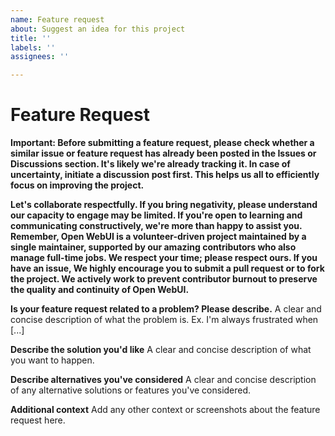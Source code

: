 ```yaml
---
name: Feature request
about: Suggest an idea for this project
title: ''
labels: ''
assignees: ''

---
```


# Feature Request

**Important: Before submitting a feature request, please check whether a similar issue or feature request has already been posted in the Issues or Discussions section. It's likely we're already tracking it. In case of uncertainty, initiate a discussion post first. This helps us all to efficiently focus on improving the project.**

**Let's collaborate respectfully. If you bring negativity, please understand our capacity to engage may be limited. If you're open to learning and communicating constructively, we're more than happy to assist you. Remember, Open WebUI is a volunteer-driven project maintained by a single maintainer, supported by our amazing contributors who also manage full-time jobs. We respect your time; please respect ours. If you have an issue, We highly encourage you to submit a pull request or to fork the project. We actively work to prevent contributor burnout to preserve the quality and continuity of Open WebUI.**

**Is your feature request related to a problem? Please describe.**
A clear and concise description of what the problem is. Ex. I'm always frustrated when [...]

**Describe the solution you'd like**
A clear and concise description of what you want to happen.

**Describe alternatives you've considered**
A clear and concise description of any alternative solutions or features you've considered.

**Additional context**
Add any other context or screenshots about the feature request here.
